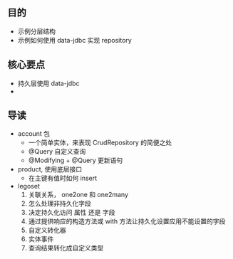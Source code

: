 ## 目的
- 示例分层结构
- 示例如何使用 data-jdbc 实现 repository 


## 核心要点
- 持久层使用 data-jdbc 
- 


## 导读
- account 包
  - 一个简单实体，来表现 CrudRepository 的简便之处
  - @Query 自定义查询
  - @Modifying + @Query 更新语句 
- product, 使用底层接口
  - 在主键有值时如何 insert 
- legoset
   1. 关联关系， one2one 和 one2many
   2. 怎么处理非持久化字段
   3. 决定持久化访问  属性 还是 字段
   4. 通过提供响应的构造方法或 with 方法让持久化设置应用不能设置的字段 
   5. 自定义转化器
   6. 实体事件
   7. 查询结果转化成自定义类型
   